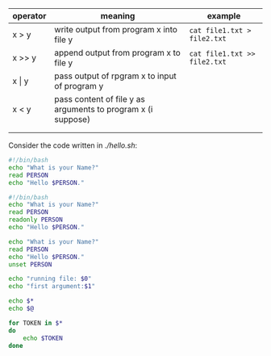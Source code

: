 | operator | meaning                                                      | example                      |
| -------- | ------------------------------------------------------------ | ---------------------------- |
| x > y    | write output from program x into file y                      | `cat file1.txt > file2.txt`  |
| x >> y   | append output from program x to file y                       | `cat file1.txt >> file2.txt` |
| x \| y   | pass output of rpgram x to input of program y                |                              |
| x < y    | pass content of file y as arguments to program x (i suppose) |                              |
|          |                                                              |                              |
|          |                                                              |                              |

Consider the code written in _./hello.sh_:

```bash
#!/bin/bash
echo "What is your Name?"
read PERSON
echo "Hello $PERSON."
```

```bash
#!/bin/bash
echo "What is your Name?"
read PERSON
readonly PERSON
echo "Hello $PERSON."
```

```bash
echo "What is your Name?"
read PERSON
echo "Hello $PERSON."
unset PERSON
```

```bash
echo "running file: $0"
echo "first argument:$1"
```

```bash
echo $*
echo $@
```

```bash
for TOKEN in $*
do
	echo $TOKEN
done
```

```bash

```

```bash

```
